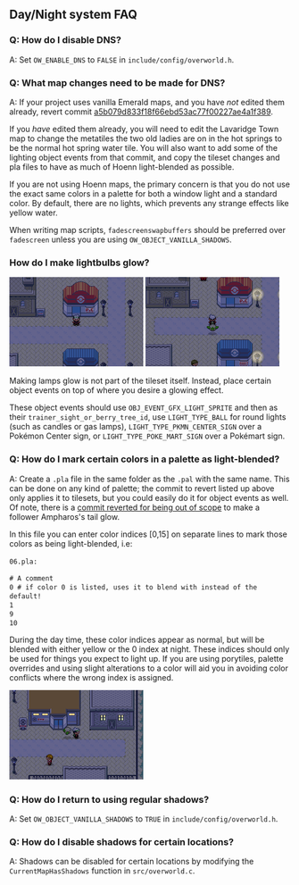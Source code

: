 ## Day/Night system FAQ

### Q: How do I disable DNS?
A: Set `OW_ENABLE_DNS` to `FALSE` in `include/config/overworld.h`.

### Q: What map changes need to be made for DNS?
A: If your project uses vanilla Emerald maps, and you have _not_ edited them already, revert commit [a5b079d833f18f66ebd53ac77f00227ae4a1f389](https://github.com/rh-hideout/pokeemerald-expansion/pull/6562/commits/a5b079d833f18f66ebd53ac77f00227ae4a1f389).

If you _have_ edited them already, you will need to edit the Lavaridge Town map to change the metatiles the two old ladies are on in the hot springs to be the normal hot spring water tile. You will also want to add some of the lighting object events from that commit, and copy the tileset changes and pla files to have as much of Hoenn light-blended as possible.

If you are not using Hoenn maps, the primary concern is that you do not use the exact same colors in a palette for both a window light and a standard color. By default, there are no lights, which prevents any strange effects like yellow water.

When writing map scripts, `fadescreenswapbuffers` should be preferred over `fadescreen` unless you are using `OW_OBJECT_VANILLA_SHADOWS`.

### How do I make lightbulbs glow?

![Rustboro before adding lamp object events](/docs/tutorials/img/dns/without_lamp.png)
![Rustboro after adding lamp object events](/docs/tutorials/img/dns/with_lamp.png)

Making lamps glow is not part of the tileset itself.  Instead, place certain object events on top of where you desire a glowing effect.

These object events should use `OBJ_EVENT_GFX_LIGHT_SPRITE` and then as their `trainer_sight_or_berry_tree_id`, use `LIGHT_TYPE_BALL` for round lights (such as candles or gas lamps), `LIGHT_TYPE_PKMN_CENTER_SIGN` over a Pok&eacute;mon Center sign, or `LIGHT_TYPE_POKE_MART_SIGN` over a Pok&eacute;mart sign.

### Q: How do I mark certain colors in a palette as light-blended?
A: Create a `.pla` file in the same folder as the `.pal` with the same name. This can be done on any kind of palette; the commit to revert listed up above only applies it to tilesets, but you could easily do it for object events as well. Of note, there is a [commit reverted for being out of scope](https://github.com/rh-hideout/pokeemerald-expansion/pull/6562/commits/348f5967ac8d383c827b415e1040234a3f28626f) to make a follower Ampharos's tail glow.

In this file you can enter color indices [0,15]
on separate lines to mark those colors as being light-blended, i.e:

`06.pla:`
```
# A comment
0 # if color 0 is listed, uses it to blend with instead of the default!
1
9
10
```

During the day time, these color indices appear as normal, but will be blended with either yellow or the 0 index at night. These indices should only be used for things you expect to light up. If you are using porytiles, palette overrides and using slight alterations to a color will aid you in avoiding color conflicts where the wrong index is assigned.

![Rustboro gym after light-blending the windows](/docs/tutorials/img/dns/window_lights.png)


### Q: How do I return to using regular shadows?
A: Set `OW_OBJECT_VANILLA_SHADOWS` to `TRUE` in `include/config/overworld.h`.

### Q: How do I disable shadows for certain locations?
A: Shadows can be disabled for certain locations by modifying the `CurrentMapHasShadows` function in `src/overworld.c`.
